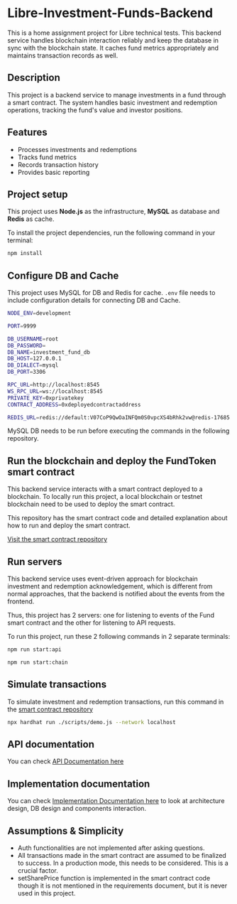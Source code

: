 # Libre-Investment-Funds-Backend

This is a home assignment project for Libre technical tests.
This backend service handles blockchain interaction reliably and keep the database in sync with the blockchain state. It caches fund metrics appropriately and maintains transaction records as well.

## Description

This project is a backend service to manage investments in a fund through a smart contract. The system handles basic investment and redemption operations, tracking the fund's value and investor positions.

## Features

- Processes investments and redemptions
- Tracks fund metrics
- Records transaction history
- Provides basic reporting

## Project setup

This project uses **Node.js** as the infrastructure, **MySQL** as database and **Redis** as cache.

To install the project dependencies, run the following command in your terminal:

```bash
npm install
```

## Configure DB and Cache

This project uses MySQL for DB and Redis for cache. `.env` file needs to include configuration details for connecting DB and Cache.

```bash
NODE_ENV=development

PORT=9999

DB_USERNAME=root
DB_PASSWORD=
DB_NAME=investment_fund_db
DB_HOST=127.0.0.1
DB_DIALECT=mysql
DB_PORT=3306

RPC_URL=http://localhost:8545
WS_RPC_URL=ws://localhost:8545
PRIVATE_KEY=0xprivatekey
CONTRACT_ADDRESS=0xdeployedcontractaddress

REDIS_URL=redis://default:V07CoP9QwOaINFQm0S0vpcXS4bRhk2vw@redis-17685.c326.us-east-1-3.ec2.redns.redis-cloud.com:17685

```

MySQL DB needs to be run before executing the commands in the following repository.

## Run the blockchain and deploy the FundToken smart contract

This backend service interacts with a smart contract deployed to a blockchain. To locally run this project, a local blockchain or testnet blockchain need to be used to deploy the smart contract.

This repository has the smart contract code and detailed explanation about how to run and deploy the smart contract.

[Visit the smart contract repository](https://github.com/dl2gomi/libre-investment-fund-contracts)

## Run servers

This backend service uses event-driven approach for blockchain investment and redemption acknowledgement, which is different from normal approaches, that the backend is notified about the events from the frontend.

Thus, this project has 2 servers: one for listening to events of the Fund smart contract and the other for listening to API requests.

To run this project, run these 2 following commands in 2 separate terminals:

```bash
npm run start:api
```

```bash
npm run start:chain
```

## Simulate transactions

To simulate investment and redemption transactions, run this command in the [smart contract repository](https://github.com/dl2gomi/libre-investment-fund-contracts)

```bash
npx hardhat run ./scripts/demo.js --network localhost
```

## API documentation

You can check [API Documentation here](docs/APIDocumentation.md)

## Implementation documentation

You can check [Implementation Documentation here](docs/project.pdf) to look at architecture design, DB design and components interaction.

## Assumptions & Simplicity

- Auth functionalities are not implemented after asking questions.
- All transactions made in the smart contract are assumed to be finalized to success. In a production mode, this needs to be considered. This is a crucial factor.
- setSharePrice function is implemented in the smart contract code though it is not mentioned in the requirements document, but it is never used in this project.
